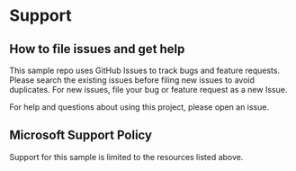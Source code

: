 # Support

## How to file issues and get help  

This sample repo uses GitHub Issues to track bugs and feature requests. Please search the existing
issues before filing new issues to avoid duplicates.  For new issues, file your bug or
feature request as a new Issue.

For help and questions about using this project, please open an issue.

## Microsoft Support Policy  

Support for this sample is limited to the resources listed above.

